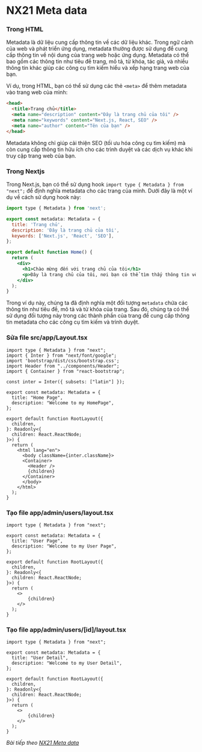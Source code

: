 # NX21 Meta data

### Trong HTML
Metadata là dữ liệu cung cấp thông tin về các dữ liệu khác. Trong ngữ cảnh của web và phát triển ứng dụng, metadata thường được sử dụng để cung cấp thông tin về nội dung của trang web hoặc ứng dụng. Metadata có thể bao gồm các thông tin như tiêu đề trang, mô tả, từ khóa, tác giả, và nhiều thông tin khác giúp các công cụ tìm kiếm hiểu và xếp hạng trang web của bạn.

Ví dụ, trong HTML, bạn có thể sử dụng các thẻ `<meta>` để thêm metadata vào trang web của mình:
```html
<head>
  <title>Trang chủ</title>
  <meta name="description" content="Đây là trang chủ của tôi" />
  <meta name="keywords" content="Next.js, React, SEO" />
  <meta name="author" content="Tên của bạn" />
</head>
```

Metadata không chỉ giúp cải thiện SEO (tối ưu hóa công cụ tìm kiếm) mà còn cung cấp thông tin hữu ích cho các trình duyệt và các dịch vụ khác khi truy cập trang web của bạn.


### Trong Nextjs

Trong Next.js, bạn có thể sử dụng hook `import type { Metadata } from "next";` để định nghĩa metadata cho các trang của mình. Dưới đây là một ví dụ về cách sử dụng hook này:

```jsx
import type { Metadata } from 'next';

export const metadata: Metadata = {
  title: 'Trang chủ',
  description: 'Đây là trang chủ của tôi',
  keywords: ['Next.js', 'React', 'SEO'],
};

export default function Home() {
  return (
    <div>
      <h1>Chào mừng đến với trang chủ của tôi</h1>
      <p>Đây là trang chủ của tôi, nơi bạn có thể tìm thấy thông tin về Next.js và React.</p>
    </div>
  );
}
```

Trong ví dụ này, chúng ta đã định nghĩa một đối tượng `metadata` chứa các thông tin như tiêu đề, mô tả và từ khóa của trang. Sau đó, chúng ta có thể sử dụng đối tượng này trong các thành phần của trang để cung cấp thông tin metadata cho các công cụ tìm kiếm và trình duyệt.

### Sửa file src/app/Layout.tsx

```
import type { Metadata } from "next";
import { Inter } from "next/font/google";
import 'bootstrap/dist/css/bootstrap.css'; 
import Header from "../components/Header";
import { Container } from "react-bootstrap";

const inter = Inter({ subsets: ["latin"] });

export const metadata: Metadata = {
  title: "Home Page",
  description: "Welcome to my HomePage",
};

export default function RootLayout({
  children,
}: Readonly<{
  children: React.ReactNode;
}>) {
  return (
    <html lang="en">      
      <body className={inter.className}>
      <Container>
        <Header />
        {children}
      </Container>
      </body>
    </html>
  );
}
```

### Tạo file app/admin/users/layout.tsx 

```
import type { Metadata } from "next";

export const metadata: Metadata = {
  title: "User Page",
  description: "Welcome to my User Page",
};

export default function RootLayout({
  children,
}: Readonly<{
  children: React.ReactNode;
}>) {
  return (
    <>
        {children}
    </>
  );
}
```

### Tạo file app/admin/users/[id]/layout.tsx 

```
import type { Metadata } from "next";

export const metadata: Metadata = {
  title: "User Detail",
  description: "Welcome to my User Detail",
};

export default function RootLayout({
  children,
}: Readonly<{
  children: React.ReactNode;
}>) {
  return (
    <>
        {children}
    </>
  );
}
```



*Bài tiếp theo [NX21 Meta data](session_21_meta_data.md)*